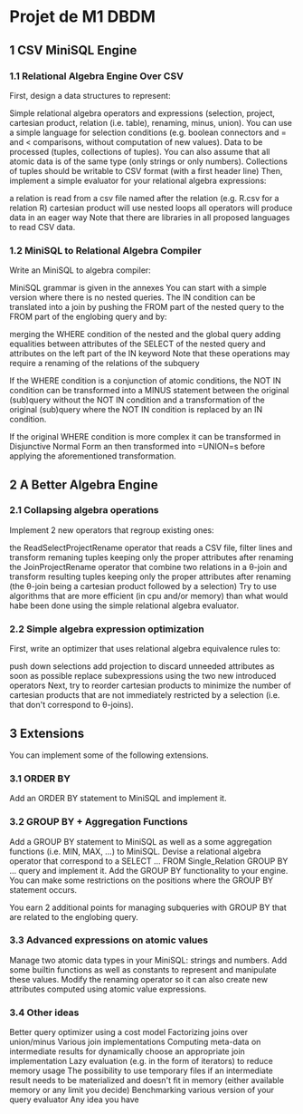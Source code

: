 # Projet de M1 DBDM

## 1 CSV MiniSQL Engine

### 1.1 Relational Algebra Engine Over CSV

First, design a data structures to represent:

Simple relational algebra operators and expressions (selection, project, cartesian product, relation (i.e. table), renaming, minus, union). You can use a simple language for selection conditions (e.g. boolean connectors and = and < comparisons, without computation of new values).
Data to be processed (tuples, collections of tuples). You can also assume that all atomic data is of the same type (only strings or only numbers). Collections of tuples should be writable to CSV format (with a first header line)
Then, implement a simple evaluator for your relational algebra expressions:

a relation is read from a csv file named after the relation (e.g. R.csv for a relation R)
cartesian product will use nested loops
all operators will produce data in an eager way
Note that there are libraries in all proposed languages to read CSV data.

### 1.2 MiniSQL to Relational Algebra Compiler

Write an MiniSQL to algebra compiler:

MiniSQL grammar is given in the annexes
You can start with a simple version where there is no nested queries.
The IN condition can be translated into a join by pushing the FROM part of the nested query to the FROM part of the englobing query and by:

merging the WHERE condition of the nested and the global query
adding equalities between attributes of the SELECT of the nested query and attributes on the left part of the IN keyword
Note that these operations may require a renaming of the relations of the subquery

If the WHERE condition is a conjunction of atomic conditions, the NOT IN condition can be transformed into a MINUS statement between the original (sub)query without the NOT IN condition and a transformation of the original (sub)query where the NOT IN condition is replaced by an IN condition.

If the original WHERE condition is more complex it can be transformed in Disjunctive Normal Form an then transformed into =UNION=s before applying the aforementioned transformation.

## 2 A Better Algebra Engine

### 2.1 Collapsing algebra operations

Implement 2 new operators that regroup existing ones:

the ReadSelectProjectRename operator that reads a CSV file, filter lines and transform remaning tuples keeping only the proper attributes after renaming
the JoinProjectRename operator that combine two relations in a θ-join and transform resulting tuples keeping only the proper attributes after renaming (the θ-join being a cartesian product followed by a selection)
Try to use algorithms that are more efficient (in cpu and/or memory) than what would habe been done using the simple relational algebra evaluator.

### 2.2 Simple algebra expression optimization

First, write an optimizer that uses relational algebra equivalence rules to:

push down selections
add projection to discard unneeded attributes as soon as possible
replace subexpressions using the two new introduced operators
Next, try to reorder cartesian products to minimize the number of cartesian products that are not immediately restricted by a selection (i.e. that don't correspond to θ-joins).

## 3 Extensions

You can implement some of the following extensions.

### 3.1 ORDER BY

Add an ORDER BY statement to MiniSQL and implement it.

### 3.2 GROUP BY + Aggregation Functions

Add a GROUP BY statement to MiniSQL as well as a some aggregation functions (i.e. MIN, MAX, …) to MiniSQL. Devise a relational algebra operator that correspond to a SELECT ... FROM Single_Relation GROUP BY ... query and implement it. Add the GROUP BY functionality to your engine. You can make some restrictions on the positions where the GROUP BY statement occurs.

You earn 2 additional points for managing subqueries with GROUP BY that are related to the englobing query.

### 3.3 Advanced expressions on atomic values

Manage two atomic data types in your MiniSQL: strings and numbers. Add some builtin functions as well as constants to represent and manipulate these values. Modify the renaming operator so it can also create new attributes computed using atomic value expressions.

### 3.4 Other ideas

Better query optimizer using a cost model
Factorizing joins over union/minus
Various join implementations
Computing meta-data on intermediate results for dynamically choose an appropriate join implementation
Lazy evaluation (e.g. in the form of iterators) to reduce memory usage
The possibility to use temporary files if an intermediate result needs to be materialized and doesn't fit in memory (either available memory or any limit you decide)
Benchmarking various version of your query evaluator
Any idea you have
